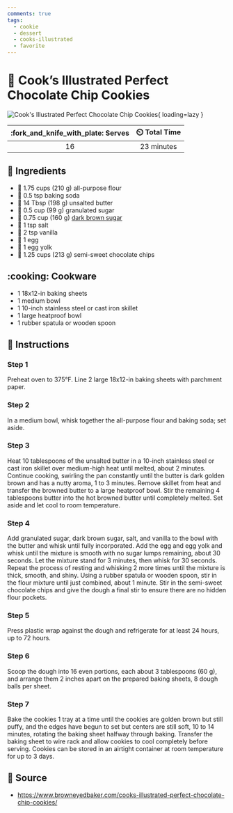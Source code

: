```yaml
---
comments: true
tags:
  - cookie
  - dessert
  - cooks-illustrated
  - favorite
---
```

# :cookie: Cook’s Illustrated Perfect Chocolate Chip Cookies

![Cook's Illustrated Perfect Chocolate Chip Cookies][2]{ loading=lazy }

| :fork_and_knife_with_plate: Serves | :timer_clock: Total Time |
|:----------------------------------:|:-----------------------: |
| 16 | 23 minutes |

## :salt: Ingredients

- :ear_of_rice: 1.75 cups (210 g) all-purpose flour
- :cup_with_straw: 0.5 tsp baking soda
- :butter: 14 Tbsp (198 g) unsalted butter
- :candy: 0.5 cup (99 g) granulated sugar
- :maple_leaf: 0.75 cup (160 g) [dark brown sugar][1]
- :salt: 1 tsp salt
- :ice_cream: 2 tsp vanilla
- :egg: 1 egg
- :egg: 1 egg yolk
- :chocolate_bar: 1.25 cups (213 g) semi-sweet chocolate chips

## :cooking: Cookware

- 1 18x12-in baking sheets
- 1 medium bowl
- 1 10-inch stainless steel or cast iron skillet
- 1 large heatproof bowl
- 1 rubber spatula or wooden spoon

## :pencil: Instructions

### Step 1

Preheat oven to 375°F. Line 2 large 18x12-in baking sheets with parchment paper.

### Step 2

In a medium bowl, whisk together the all-purpose flour and baking soda; set aside.

### Step 3

Heat 10 tablespoons of the unsalted butter in a 10-inch stainless steel or cast iron skillet over medium-high heat
until melted, about 2 minutes. Continue cooking, swirling the pan constantly until the butter is dark golden brown and
has a nutty aroma, 1 to 3 minutes. Remove skillet from heat and transfer the browned butter to a large heatproof bowl.
Stir the remaining 4 tablespoons butter into the hot browned butter until completely melted. Set aside and let cool to
room temperature.

### Step 4

Add granulated sugar, dark brown sugar, salt, and vanilla to the bowl with the butter and whisk until fully
incorporated. Add the egg and egg yolk and whisk until the mixture is smooth with no sugar lumps remaining, about 30
seconds. Let the mixture stand for 3 minutes, then whisk for 30 seconds. Repeat the process of resting and whisking 2
more times until the mixture is thick, smooth, and shiny. Using a rubber spatula or wooden spoon, stir in the flour
mixture until just combined, about 1 minute. Stir in the semi-sweet chocolate chips and give the dough a final stir to
ensure there are no hidden flour pockets.

### Step 5

Press plastic wrap against the dough and refrigerate for at least 24 hours, up to 72 hours.

### Step 6

Scoop the dough into 16 even portions, each about 3 tablespoons (60 g), and arrange them 2 inches apart on the prepared baking
sheets, 8 dough balls per sheet.

### Step 7

Bake the cookies 1 tray at a time until the cookies are golden brown but still puffy, and the edges have begun to set
but centers are still soft, 10 to 14 minutes, rotating the baking sheet halfway through baking. Transfer the baking
sheet to wire rack and allow cookies to cool completely before serving. Cookies can be stored in an airtight container
at room temperature for up to 3 days.

## :link: Source

- <https://www.browneyedbaker.com/cooks-illustrated-perfect-chocolate-chip-cookies/>

[1]: <../ingredients/brown-sugar.md>
[2]: <../assets/images/cook's-illustrated-perfect-chocolate-chip-cookies.jpg>
